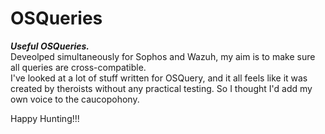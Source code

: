 # OSQueries
***Useful OSQueries.***  
Deveolped simultaneously for Sophos and Wazuh, my aim is to make sure all queries are cross-compatible.  
I've looked at a lot of stuff written for OSQuery, and it all feels like it was created by theroists without any practical testing. So I thought I'd add my own voice to the caucopohony.  

Happy Hunting!!!

